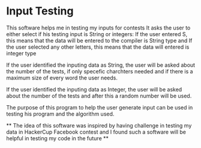 # Input Testing
This software helps me in testing my inputs for contests
It asks the user to either select if his testing input is String or integers: 
If the user entered S, this means that the data will be entered to the compiler is String type 
and 
If the user selected any other letters, this means that the data will entered is integer type

If the user identified the inputing data as String, the user will be asked about the number of the tests, if only specefic charchters needed and if there is a maximum size of every word the user needs.

If the user identified the inputing data as Integer, the user will be asked about the number of the tests and after this a random number will be used.

The purpose of this program to help the user generate input can be used in testing his program and the algorithm used.

** The idea of this software was inspired by having challenge in testing my data in HackerCup Facebook contest and I found such a software will be helpful in testing my code in the future **


